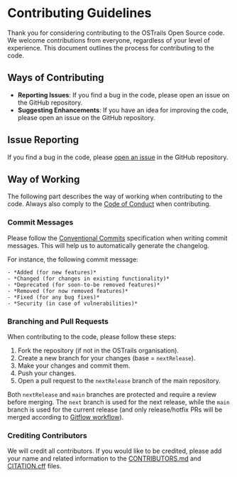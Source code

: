 # Contributing Guidelines

Thank you for considering contributing to the OSTrails Open Source code.
We welcome contributions from everyone, regardless of your level of experience.
This document outlines the process for contributing to the code.

## Ways of Contributing

- **Reporting Issues**: If you find a bug in the code, please open an issue on the
GitHub repository.
- **Suggesting Enhancements**: If you have an idea for improving the code, please
open an issue on the GitHub repository.

## Issue Reporting

If you find a bug in the code, please
[open an issue](https://github.com/OSTrails/DMP-Evaluation-Service/issues/new) in the
GitHub repository.

## Way of Working

The following part describes the way of working when contributing to the code.
Always also comply to the [Code of Conduct](./CODE_OF_CONDUCT.md) when contributing.

### Commit Messages

Please follow the [Conventional Commits](https://www.conventionalcommits.org/en/v1.0.0/)
specification when writing commit messages.
This will help us to automatically generate the changelog.

For instance, the following commit message:

``` text
- *Added (for new features)*
- *Changed (for changes in existing functionality)*
- *Deprecated (for soon-to-be removed features)*
- *Removed (for now removed features)*
- *Fixed (for any bug fixes)*
- *Security (in case of vulnerabilities)*
```

### Branching and Pull Requests

When contributing to the code, please follow these steps:

1. Fork the repository (if not in the OSTrails organisation).
2. Create a new branch for your changes (base = `nextRelease`).
3. Make your changes and commit them.
4. Push your changes.
5. Open a pull request to the `nextRelease` branch of the main repository.

Both `nextRelease` and `main` branches are protected and require a review before merging.
The `next` branch is used for the next release, while the `main` branch is used
for the current release
(and only release/hotfix PRs will be merged according to
[Gitflow workflow](https://www.atlassian.com/git/tutorials/comparing-workflows/gitflow-workflow)).

### Crediting Contributors

We will credit all contributors. If you would like to be credited,
please add your name and related information to the
[CONTRIBUTORS.md](./CONTRIBUTORS.md) and [CITATION.cff](./CITATION.cff) files.
